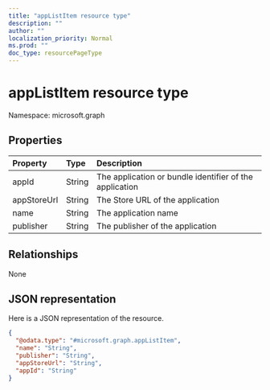 ```yaml
---
title: "appListItem resource type"
description: ""
author: ""
localization_priority: Normal
ms.prod: ""
doc_type: resourcePageType
---
```


# appListItem resource type


Namespace: microsoft.graph



## Properties
|Property|Type|Description|
|:---|:---|:---|
|appId|String|The application or bundle identifier of the application|
|appStoreUrl|String|The Store URL of the application|
|name|String|The application name|
|publisher|String|The publisher of the application|

## Relationships
None

## JSON representation
Here is a JSON representation of the resource.
<!-- {
  "blockType": "resource",
  "@odata.type": "microsoft.graph.appListItem"
}
-->
``` json
{
  "@odata.type": "#microsoft.graph.appListItem",
  "name": "String",
  "publisher": "String",
  "appStoreUrl": "String",
  "appId": "String"
}
```

